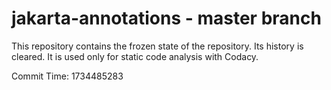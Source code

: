 # jakarta-annotations - master branch

This repository contains the frozen state of the repository.
Its history is cleared. It is used only for static code
analysis with Codacy.

Commit Time: 1734485283